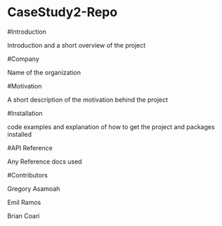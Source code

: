 # CaseStudy2-Repo

#Introduction

Introduction and a short overview of the project


#Company

Name  of the organization




#Motivation

A short description of the motivation behind the project



#Installation

code examples and explanation of how to get the project and packages installed


#API Reference

Any Reference docs used


#Contributors

Gregory Asamoah

Emil Ramos

Brian Coari


